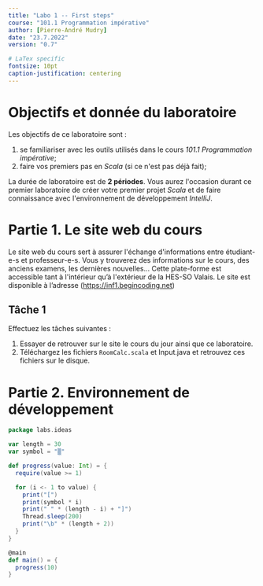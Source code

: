 ```yaml
---
title: "Labo 1 -- First steps"
course: "101.1 Programmation impérative"
author: [Pierre-André Mudry]
date: "23.7.2022"
version: "0.7"

# LaTex specific
fontsize: 10pt
caption-justification: centering
---
```


# Objectifs et donnée du laboratoire

Les objectifs de ce laboratoire sont :

1. se familiariser avec les outils utilisés dans le cours _101.1 Programmation impérative_;
1. faire vos premiers pas en _Scala_ (si ce n'est pas déjà fait);

La durée de laboratoire est de **2 périodes**. Vous aurez l'occasion durant ce premier laboratoire de créer votre premier projet _Scala_ et de faire connaissance avec l'environnement de développement _IntelliJ_.

# Partie 1. Le site web du cours

Le site web du cours sert à assurer l'échange d'informations entre étudiant-e-s et professeur-e-s. Vous y trouverez des informations sur le cours, des anciens examens, les dernières nouvelles… Cette plate-forme est accessible tant à l'intérieur qu’à l'extérieur de la HES-SO Valais. Le site est disponible à l’adresse (https://inf1.begincoding.net)

## Tâche 1
Effectuez les tâches suivantes :

1.	Essayer de retrouver sur le site le cours du jour ainsi que ce laboratoire.
2.	Téléchargez les fichiers `RoomCalc.scala` et Input.java et retrouvez ces fichiers sur le disque.

# Partie 2. Environnement de développement

```scala
package labs.ideas

var length = 30
var symbol = "▒"

def progress(value: Int) = {
  require(value >= 1)

  for (i <- 1 to value) {
    print("[")
    print(symbol * i)
    print(" " * (length - i) + "]")
    Thread.sleep(200)
    print("\b" * (length + 2))
  }
}

@main
def main() = {
  progress(10)
}
``` 
